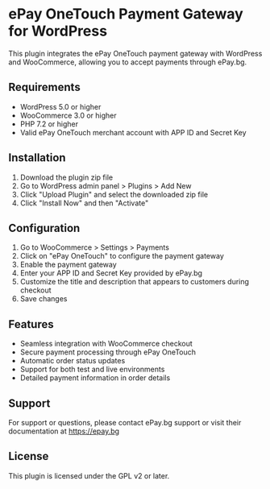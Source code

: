 # ePay OneTouch Payment Gateway for WordPress

This plugin integrates the ePay OneTouch payment gateway with WordPress and WooCommerce, allowing you to accept payments through ePay.bg.

## Requirements

- WordPress 5.0 or higher
- WooCommerce 3.0 or higher
- PHP 7.2 or higher
- Valid ePay OneTouch merchant account with APP ID and Secret Key

## Installation

1. Download the plugin zip file
2. Go to WordPress admin panel > Plugins > Add New
3. Click "Upload Plugin" and select the downloaded zip file
4. Click "Install Now" and then "Activate"

## Configuration

1. Go to WooCommerce > Settings > Payments
2. Click on "ePay OneTouch" to configure the payment gateway
3. Enable the payment gateway
4. Enter your APP ID and Secret Key provided by ePay.bg
5. Customize the title and description that appears to customers during checkout
6. Save changes

## Features

- Seamless integration with WooCommerce checkout
- Secure payment processing through ePay OneTouch
- Automatic order status updates
- Support for both test and live environments
- Detailed payment information in order details

## Support

For support or questions, please contact ePay.bg support or visit their documentation at https://epay.bg

## License

This plugin is licensed under the GPL v2 or later.
